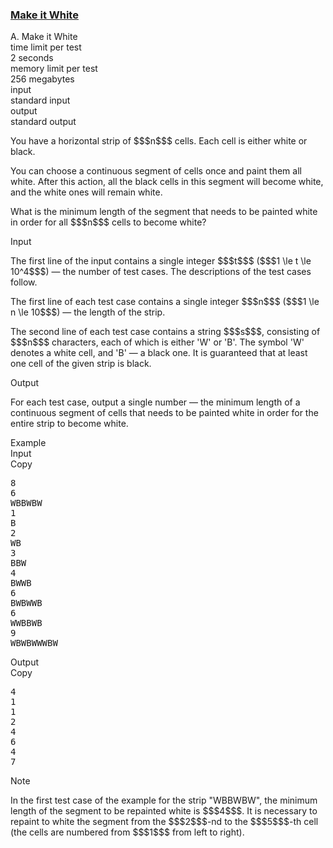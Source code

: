 <h3><a href="https://codeforces.com/contest/1927/problem/A" target="_blank" rel="noopener noreferrer">Make it White</a></h3>

<div class="header"><div class="title">A. Make it White</div><div class="time-limit"><div class="property-title">time limit per test</div>2 seconds</div><div class="memory-limit"><div class="property-title">memory limit per test</div>256 megabytes</div><div class="input-file input-standard"><div class="property-title">input</div>standard input</div><div class="output-file output-standard"><div class="property-title">output</div>standard output</div></div><div><p>You have a horizontal strip of $$$n$$$ cells. Each cell is either white or black.</p><p>You can choose a <span class="tex-font-style-bf">continuous</span> segment of cells once and paint them all white. After this action, all the black cells in this segment will become white, and the white ones will remain white.</p><p>What is the minimum length of the segment that needs to be painted white in order for all $$$n$$$ cells to become white?</p></div><div class="input-specification"><div class="section-title">Input</div><p>The first line of the input contains a single integer $$$t$$$ ($$$1 \le t \le 10^4$$$) — the number of test cases. The descriptions of the test cases follow.</p><p>The first line of each test case contains a single integer $$$n$$$ ($$$1 \le n \le 10$$$) — the length of the strip.</p><p>The second line of each test case contains a string $$$s$$$, consisting of $$$n$$$ characters, each of which is either <span class="tex-font-style-tt">'W'</span> or <span class="tex-font-style-tt">'B'</span>. The symbol <span class="tex-font-style-tt">'W'</span> denotes a white cell, and <span class="tex-font-style-tt">'B'</span> — a black one. It is guaranteed that at least one cell of the given strip is black.</p></div><div class="output-specification"><div class="section-title">Output</div><p>For each test case, output a single number — the minimum length of a <span class="tex-font-style-bf">continuous</span> segment of cells that needs to be painted white in order for the <span class="tex-font-style-bf">entire</span> strip to become white.</p></div><div class="sample-tests"><div class="section-title">Example</div><div class="sample-test"><div class="input"><div class="title">Input<div title="Copy" data-clipboard-target="#id005628786067918952" id="id0010156489730938978" class="input-output-copier">Copy</div></div><pre id="id005628786067918952"><div class="test-example-line test-example-line-even test-example-line-0">8</div><div class="test-example-line test-example-line-odd test-example-line-1">6</div><div class="test-example-line test-example-line-odd test-example-line-1">WBBWBW</div><div class="test-example-line test-example-line-even test-example-line-2">1</div><div class="test-example-line test-example-line-even test-example-line-2">B</div><div class="test-example-line test-example-line-odd test-example-line-3">2</div><div class="test-example-line test-example-line-odd test-example-line-3">WB</div><div class="test-example-line test-example-line-even test-example-line-4">3</div><div class="test-example-line test-example-line-even test-example-line-4">BBW</div><div class="test-example-line test-example-line-odd test-example-line-5">4</div><div class="test-example-line test-example-line-odd test-example-line-5">BWWB</div><div class="test-example-line test-example-line-even test-example-line-6">6</div><div class="test-example-line test-example-line-even test-example-line-6">BWBWWB</div><div class="test-example-line test-example-line-odd test-example-line-7">6</div><div class="test-example-line test-example-line-odd test-example-line-7">WWBBWB</div><div class="test-example-line test-example-line-even test-example-line-8">9</div><div class="test-example-line test-example-line-even test-example-line-8">WBWBWWWBW</div></pre></div><div class="output"><div class="title">Output<div title="Copy" data-clipboard-target="#id0014217122573967056" id="id0026311391463614087" class="input-output-copier">Copy</div></div><pre id="id0014217122573967056">4
1
1
2
4
6
4
7
</pre></div></div></div><div class="note"><div class="section-title">Note</div><p>In the first test case of the example for the strip "<span class="tex-font-style-tt">WBBWBW</span>", the minimum length of the segment to be repainted white is $$$4$$$. It is necessary to repaint to white the segment from the $$$2$$$-nd to the $$$5$$$-th cell (the cells are numbered from $$$1$$$ from left to right).</p></div>